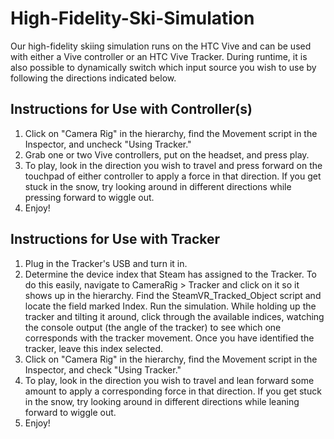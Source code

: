 # High-Fidelity-Ski-Simulation
Our high-fidelity skiing simulation runs on the HTC Vive and can be used with either a Vive controller or an HTC Vive Tracker. During runtime, it is also possible to dynamically switch which input source you wish to use by following the directions indicated below.  

## Instructions for Use with Controller(s)
1. Click on "Camera Rig" in the hierarchy, find the Movement script in the Inspector, and uncheck "Using Tracker."
2. Grab one or two Vive controllers, put on the headset, and press play.
3. To play, look in the direction you wish to travel and press forward on the touchpad of either controller to apply a force in that direction. If you get stuck in the snow, try looking around in different directions while pressing forward to wiggle out.
4. Enjoy!

## Instructions for Use with Tracker
1. Plug in the Tracker's USB and turn it in.
2. Determine the device index that Steam has assigned to the Tracker. To do this easily, navigate to CameraRig > Tracker and click on it so it shows up in the hierarchy. Find the SteamVR_Tracked_Object script and locate the field marked Index. Run the simulation. While holding up the tracker and tilting it around, click through the available indices, watching the console output (the angle of the tracker) to see which one corresponds with the tracker movement. Once you have identified the tracker, leave this index selected.
4. Click on "Camera Rig" in the hierarchy, find the Movement script in the Inspector, and check "Using Tracker."
5. To play, look in the direction you wish to travel and lean forward some amount to apply a corresponding force in that direction. If you get stuck in the snow, try looking around in different directions while leaning forward to wiggle out.
6. Enjoy!


